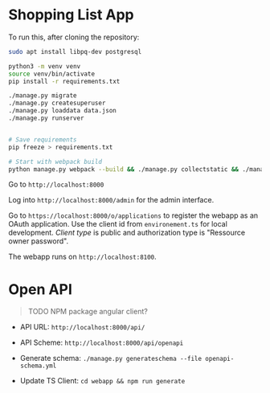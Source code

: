 # Shopping List App

To run this, after cloning the repository:

```bash
sudo apt install libpq-dev postgresql

python3 -m venv venv
source venv/bin/activate
pip install -r requirements.txt

./manage.py migrate
./manage.py createsuperuser
./manage.py loaddata data.json
./manage.py runserver


# Save requirements
pip freeze > requirements.txt

# Start with webpack build
python manage.py webpack --build && ./manage.py collectstatic && ./manage.py runserver
```

Go to `http://localhost:8000`

Log into `http://localhost:8000/admin` for the admin interface.

Go to `https://localhost:8000/o/applications` to register the webapp as an OAuth application. Use the client id from `environement.ts` for local development. *Client type* is public and authorization type is "Ressource owner password".

The webapp runs on `http://localhost:8100`.

# Open API

> TODO NPM package angular client?

* API URL: `http://localhost:8000/api/`

* API Scheme: `http://localhost:8000/api/openapi`

* Generate schema: `./manage.py generateschema --file openapi-schema.yml`

* Update TS Client: `cd webapp && npm run generate`
